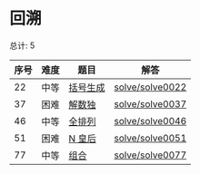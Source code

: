 # 回溯

<!--- table -->

总计: 5

| 序号 | 难度 | 题目                                                               | 解答                                  |
| ---- | ---- | ------------------------------------------------------------------ | ------------------------------------- |
| 22   | 中等 | [括号生成](https://leetcode-cn.com/problems/generate-parentheses/) | [solve/solve0022](../solve/solve0022) |
| 37   | 困难 | [解数独](https://leetcode-cn.com/problems/sudoku-solver/)          | [solve/solve0037](../solve/solve0037) |
| 46   | 中等 | [全排列](https://leetcode-cn.com/problems/permutations/)           | [solve/solve0046](../solve/solve0046) |
| 51   | 困难 | [N 皇后](https://leetcode-cn.com/problems/n-queens/)               | [solve/solve0051](../solve/solve0051) |
| 77   | 中等 | [组合](https://leetcode-cn.com/problems/combinations/)             | [solve/solve0077](../solve/solve0077) |
